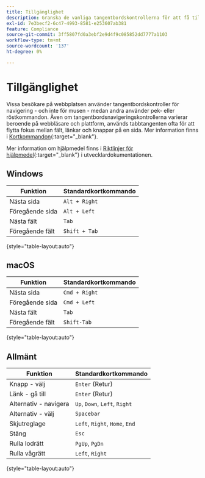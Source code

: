 ```yaml
---
title: Tillgänglighet
description: Granska de vanliga tangentbordskontrollerna för att få tillgång till webbplatsnavigering för dina kunder.
exl-id: 7e3becf2-6c47-4993-8581-e253607ab381
feature: Compliance
source-git-commit: 3ff5807fd0a3ebf2e9d4f9c085852dd7777a1103
workflow-type: tm+mt
source-wordcount: '137'
ht-degree: 0%

---
```


# Tillgänglighet

Vissa besökare på webbplatsen använder tangentbordskontroller för navigering - och inte för musen - medan andra använder pek- eller röstkommandon. Även om tangentbordsnavigeringskontrollerna varierar beroende på webbläsare och plattform, används tabbtangenten ofta för att flytta fokus mellan fält, länkar och knappar på en sida. Mer information finns i [Kortkommandon][1]{:target=&quot;_blank&quot;}.

Mer information om hjälpmedel finns i [Riktlinjer för hjälpmedel][2]{:target=&quot;_blank&quot;} i utvecklardokumentationen.

## Windows

| Funktion | Standardkortkommando |
|--- |--- |
| Nästa sida | `Alt + Right` |
| Föregående sida | `Alt + Left` |
| Nästa fält | `Tab` |
| Föregående fält | `Shift + Tab` |

{style="table-layout:auto"}

## macOS

| Funktion | Standardkortkommando |
|--- |--- |
| Nästa sida | `Cmd + Right` |
| Föregående sida | `Cmd + Left` |
| Nästa fält | `Tab` |
| Föregående fält | `Shift-Tab` |

{style="table-layout:auto"}

## Allmänt

| Funktion | Standardkortkommando |
|--- |--- |
| Knapp - välj | `Enter` (Retur) |
| Länk - gå till | `Enter` (Retur) |
| Alternativ - navigera | `Up`, `Down`, `Left`, `Right` |
| Alternativ - välj | `Spacebar` |
| Skjutreglage | `Left`, `Right`, `Home`, `End` |
| Stäng | `Esc` |
| Rulla lodrätt | `PgUp`, `PgDn` |
| Rulla vågrätt | `Left`, `Right` |

{style="table-layout:auto"}

[1]: https://en.wikipedia.org/wiki/Table_of_keyboard_shortcuts
[2]: https://developer.adobe.com/commerce/admin-developer/pattern-library/general/accessibility-guidelines/
